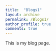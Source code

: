 ```yaml
---
title:  "Blogs1"
layout: archive
permalink: /Blogs1/
author_profile: true
comments: true
---
```


This is my blog page.
